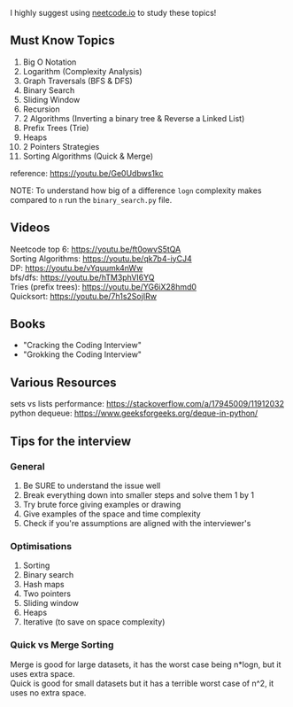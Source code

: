 
I highly suggest using [neetcode.io](https://neetcode.io/) to study these topics!

## Must Know Topics
1. Big O Notation
2. Logarithm (Complexity Analysis)
3. Graph Traversals (BFS & DFS)
4. Binary Search
5. Sliding Window 
6. Recursion
7. 2 Algorithms (Inverting a binary tree & Reverse a Linked List)
8. Prefix Trees (Trie)
9. Heaps
10. 2 Pointers Strategies
11. Sorting Algorithms (Quick & Merge)

reference: https://youtu.be/Ge0Udbws1kc

NOTE: To understand how big of a difference `logn` complexity makes compared to `n` run the `binary_search.py` file.

## Videos

Neetcode top 6: https://youtu.be/ft0owvS5tQA  
Sorting Algorithms: https://youtu.be/qk7b4-iyCJ4  
DP: https://youtu.be/vYquumk4nWw  
bfs/dfs: https://youtu.be/hTM3phVI6YQ  
Tries (prefix trees): https://youtu.be/YG6iX28hmd0  
Quicksort: https://youtu.be/7h1s2SojIRw  

## Books

* "Cracking the Coding Interview"
* "Grokking the Coding Interview"

## Various Resources

sets vs lists performance: https://stackoverflow.com/a/17945009/11912032  
python dequeue: https://www.geeksforgeeks.org/deque-in-python/  

## Tips for the interview

### General
1. Be SURE to understand the issue well
2. Break everything down into smaller steps and solve them 1 by 1
3. Try brute force giving examples or drawing
4. Give examples of the space and time complexity  
5. Check if you're assumptions are aligned with the interviewer's  

### Optimisations
1. Sorting
2. Binary search
3. Hash maps
4. Two pointers
5. Sliding window
6. Heaps
7. Iterative (to save on space complexity)

### Quick vs Merge Sorting

Merge is good for large datasets, it has the worst case being n*logn, but it uses extra space.  
Quick is good for small datasets but it has a terrible worst case of n^2, it uses no extra space.  